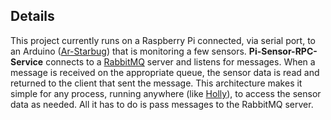 ## Details

This project currently runs on a Raspberry Pi connected, via serial port, to an Arduino ([Ar-Starbug](https://github.com/projectweekend/Ar-Starbug)) that is monitoring a few sensors. **Pi-Sensor-RPC-Service** connects to a [RabbitMQ](http://www.rabbitmq.com/) server and listens for messages. When a message is received on the appropriate queue, the sensor data is read and returned to the client that sent the message. This architecture makes it simple for any process, running anywhere (like [Holly](https://github.com/projectweekend/Holly)), to access the sensor data as needed. All it has to do is pass messages to the RabbitMQ server.
